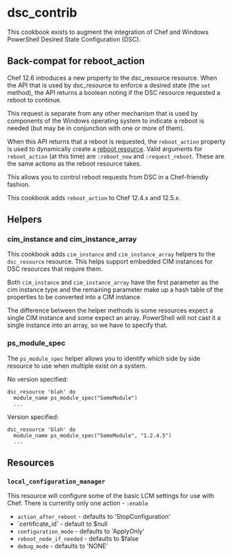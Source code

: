 

# dsc_contrib

This cookbook exists to augment the integration of Chef and Windows PowerShell Desired State Configuration (DSC).

## Back-compat for reboot_action

Chef 12.6 introduces a new property to the dsc_resource resource. When the API that is used by dsc_resource to enforce a desired state (the `set` method), the API returns a boolean noting if the DSC resource requested a reboot to continue.

This request is separate from any other mechanism that is used by components of the Windows operating system to indicate a reboot is needed (but may be in conjunction with one or more of them).

When this API returns that a reboot is requested, the `reboot_action` property is used to dynamically create a [reboot resource](https://docs.chef.io/resource_reboot.html).  Valid arguments for `reboot_action` (at this time) are `:reboot_now` and `:request_reboot`.  These are the same actions as the reboot resource takes.

This allows you to control reboot requests from DSC in a Chef-friendly fashion.

This cookbook adds `reboot_action` to Chef 12.4.x and 12.5.x.

## Helpers

### cim_instance and cim_instance_array
This cookbook adds `cim_instance` and `cim_instance_array` helpers to the `dsc_resource` resource.  This helps support embedded CIM instances for DSC resources that require them.

Both `cim_instance` and `cim_instance_array` have the first parameter as the cim instance type and the remaining parameter make up a hash table of the properties to be converted into a CIM instance.

The difference between the helper methods is some resources expect a single CIM instance and some expect an array.  PowerShell will not cast it a single instance into an array, so we have to specify that.

### ps_module_spec
The `ps_module_spec` helper allows you to identify which side by side resource to use when multiple exist on a system.

No version specified: 

```
dsc_resource 'blah' do
  module_name ps_module_spec("SomeModule")
  ...
```

Version specified:

```
dsc_resource 'blah' do
  module_name ps_module_spec("SomeModule", "1.2.4.5")
  ...
```

## Resources

### `local_configuration_manager`

This resource will configure some of the basic LCM settings for use with Chef.  There is currenlty only one action - `:enable`

* `action_after_reboot` - defaults to 'StopConfiguration'
* `certificate_id' - default to $null
* `configuration_mode` - defaults to 'ApplyOnly'
* `reboot_node_if_needed` - defaults to $false
* `debug_mode` - defaults to 'NONE'
